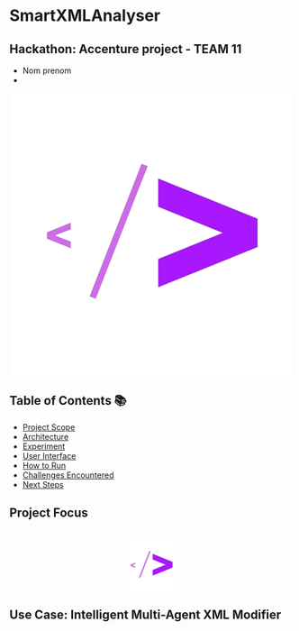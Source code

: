 # SmartXMLAnalyser
## Hackathon: Accenture project - TEAM 11
* Nom prenom
* 

<p align="center">
   <img src="https://github.com/Biline-dev/SmartXMLAnalyser/raw/main/logo.png" alt="Logo" />
</p>

## Table of Contents 📚
- [Project Scope](#project-scope)
- [Architecture](#architecture)
- [Experiment](#experiment)
- [User Interface](#user-interface)
- [How to Run](#how-to-run)
- [Challenges Encountered](#challenges-encountered)
- [Next Steps](#next-steps)

## **Project Focus**

## <p align="center"> <img src="https://github.com/Biline-dev/SmartXMLAnalyser/raw/main/logo.png" alt="Logo" width="100" /></p> Use Case: Intelligent Multi-Agent XML Modifier 


